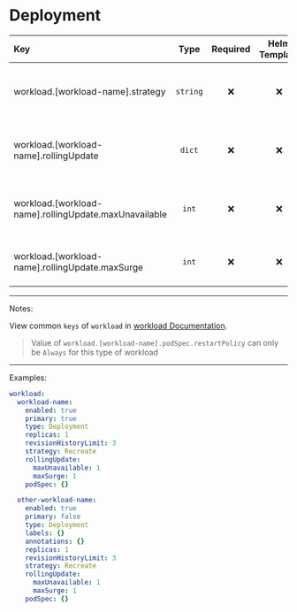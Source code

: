 # Deployment

| Key                                                   |   Type   | Required | Helm Template |                     Default                     | Description                                                          |
| :---------------------------------------------------- | :------: | :------: | :-----------: | :---------------------------------------------: | :------------------------------------------------------------------- |
| workload.[workload-name].strategy                     | `string` |    ❌    |      ❌       |                   `Recreate`                    | Define the strategy of the workload (Recreate, RollingUpdate)        |
| workload.[workload-name].rollingUpdate                |  `dict`  |    ❌    |      ❌       |                      `{}`                       | Holds the rollingUpdate options, Only when strategy is RollingUpdate |
| workload.[workload-name].rollingUpdate.maxUnavailable |  `int`   |    ❌    |      ❌       | `{{ .Values.fallbackDefaults.maxUnavailable }}` | Define the maxUnavailable, Only when strategy is RollingUpdate       |
| workload.[workload-name].rollingUpdate.maxSurge       |  `int`   |    ❌    |      ❌       |    `{{ .Values.fallbackDefaults.maxSurge }}`    | Define the maxSurge, Only when strategy is RollingUpdate             |

---

Notes:

View common `keys` of `workload` in [workload Documentation](README.md).

> Value of `workload.[workload-name].podSpec.restartPolicy` can only be `Always` for this type of workload

---

Examples:

```yaml
workload:
  workload-name:
    enabled: true
    primary: true
    type: Deployment
    replicas: 1
    revisionHistoryLimit: 3
    strategy: Recreate
    rollingUpdate:
      maxUnavailable: 1
      maxSurge: 1
    podSpec: {}

  other-workload-name:
    enabled: true
    primary: false
    type: Deployment
    labels: {}
    annotations: {}
    replicas: 1
    revisionHistoryLimit: 3
    strategy: Recreate
    rollingUpdate:
      maxUnavailable: 1
      maxSurge: 1
    podSpec: {}
```
